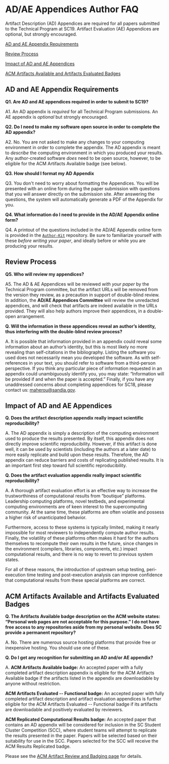 # AD/AE Appendices Author FAQ

Artifact Description (AD) Appendices are required for all papers submitted to the Technical Program at SC19.
Artifact Evaluation (AE) Appendices are optional, but strongly encouraged.

[AD and AE Appendix Requirements](#requirements)

[Review Process](#review)

[Impact of AD and AE Appendices](#impact)

[ACM Artifacts Available and Artifacts Evaluated Badges](#badges)

## <a name="requirements"></a>AD and AE Appendix Requirements 

**Q1. Are AD and AE appendices required in order to submit to SC19?**

A1. An AD appendix is _required_ for all Technical Program submissions.
An AE appendix is _optional_ but strongly encouraged.

**Q2. Do I need to make my software open source in order to complete the AD appendix?**

A2. No. You are not asked to make any changes to your computing environment in order to complete the appendix. 
The AD appendix is meant to _describe_ the computing environment in which you produced your results.
Any author-created software _does_ need to be open source, however, to be eligible for the ACM Artifacts Available badge (see below).

**Q3. How should I format my AD Appendix**

Q3. You don't need to worry about formatting the Appendices. You will be presented with an online form during the paper submission with questions that you will answer directly on the submission site. After answering the questions, the system will automatically generate a PDF of the Appendix for you.

**Q4. What information do I need to provide in the AD/AE Appendix online form?**

Q4. A printout of the questions included in the AD/AE Appendix online form is provided in the [`Author-Kit`](https://github.com/SC-Tech-Program/Author-Kit) repository. Be sure to familiarize yourself with these _before writing your paper_, and ideally before or while you are producing your results.

## <a name="review"></a>Review Process 

**Q5. Who will review my appendices?**

A5. The AD & AE Appendices will be reviewed _with your paper_ by the Technical Program committee, but the artifact URLs will be removed from the version they review, as a precaution in support of double-blind review.
In addition, the **AD/AE Appendices Committee** will review the unredacted appendices, and will check that artifacts are indeed available in the URLs provided. They will also help authors improve their appendices, in a double-open arrangement.

**Q. Will the information in these appendices reveal an author’s identity, thus interfering with the double-blind review process?**

A. It is possible that information provided in an appendix could reveal some information about an author’s identity, but this is most likely no more revealing than self-citations in the bibliography. Listing the software you used does not necessarily mean you developed the software. As with self-references in your text, you should refer to software from a third-person perspective. If you think any particular piece of information requested in an appendix could unambiguously identify you, you may state: “Information will be provided if and when the paper is accepted.” Finally, if you have any unaddressed concerns about completing appendices for SC18, please contact us: maherou@sandia.gov.

## <a name="impact"></a>Impact of AD and AE Appendices 

**Q. Does the artifact description appendix really impact scientific reproducibility?**

A. The AD appendix is simply a description of the computing environment used to produce the results presented. By itself, this appendix does not directly improve scientific reproducibility. However, if this artifact is done well, it can be used by scientists (including the authors at a later date) to more easily replicate and build upon these results. Therefore, the AD appendix can reduce barriers and costs of replicating published results. It is an important first step toward full scientific reproducibility.

**Q. Does the artifact evaluation appendix really impact scientific reproducibility?**

A. A thorough artifact evaluation effort is an effective way to increase the trustworthiness of computational results from “boutique” platforms. Leadership computing platforms, novel testbeds, and experimental computing environments are of keen interest to the supercomputing community. At the same time, these platforms are often volatile and possess a higher risk of unanticipated behavior.

Furthermore, access to these systems is typically limited, making it nearly impossible for most reviewers to independently compute author results. Finally, the volatility of these platforms often makes it hard for the authors themselves to recompute their own results in the future, since changes in the environment (compilers, libraries, components, etc.) impact computational results, and there is no way to revert to previous system states.

For all of these reasons, the introduction of upstream setup testing, peri-execution time testing and post-execution analysis can improve confidence that computational results from these special platforms are correct.

## <a name="badges"></a>ACM Artifacts Available and Artifacts Evaluated Badges 

**Q. The Artifacts Available badge description on the ACM website states: “Personal web pages are not acceptable for this purpose.” I do not have free access to any repositories aside from my personal website. Does SC provide a permanent repository?**

A. No. There are numerous source hosting platforms that provide free or inexpensive hosting. You should use one of these.

**Q. Do I get any recognition for submitting an AD and/or AE appendix?**

A. **ACM Artifacts Available badge:** An accepted paper with a fully completed artifact description appendix is eligible for the ACM Artifacts Available badge if the artifacts listed in the appendix are downloadable by anyone without restriction.

**ACM Artifacts Evaluated -- Functional badge:** An accepted paper with fully completed artifact description and artifact evaluation appendices is further eligible for the ACM Artifacts Evaluated -- Functional badge if its artifacts are downloadable and positively evaluated by reviewers.

**ACM Replicated Computational Results badge:** An accepted paper that contains an AD appendix will be considered for inclusion in the SC Student Cluster Competition (SCC), where student teams will attempt to replicate the results presented in the paper. Papers will be selected based on their suitability for use in the SCC. Papers selected for the SCC will receive the ACM Results Replicated badge.

Please see the [ACM Artifact Review and Badging page](https://www.acm.org/publications/policies/artifact-review-badging) for details.
